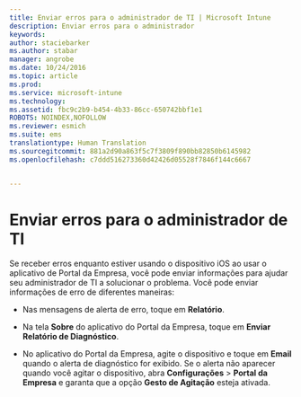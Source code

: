 ```yaml
---
title: Enviar erros para o administrador de TI | Microsoft Intune
description: Enviar erros para o administrador
keywords: 
author: staciebarker
ms.author: stabar
manager: angrobe
ms.date: 10/24/2016
ms.topic: article
ms.prod: 
ms.service: microsoft-intune
ms.technology: 
ms.assetid: fbc9c2b9-b454-4b33-86cc-650742bbf1e1
ROBOTS: NOINDEX,NOFOLLOW
ms.reviewer: esmich
ms.suite: ems
translationtype: Human Translation
ms.sourcegitcommit: 881a2d90a863f5c7f3809f890bb82850b6145982
ms.openlocfilehash: c7ddd516273360d42426d05528f7846f144c6667


---
```



# Enviar erros para o administrador de TI

Se receber erros enquanto estiver usando o dispositivo iOS ao usar o aplicativo de Portal da Empresa, você pode enviar informações para ajudar seu administrador de TI a solucionar o problema. Você pode enviar informações de erro de diferentes maneiras:

-   Nas mensagens de alerta de erro, toque em **Relatório**.

-   Na tela **Sobre** do aplicativo do Portal da Empresa, toque em **Enviar Relatório de Diagnóstico**.

-   No aplicativo do Portal da Empresa, agite o dispositivo e toque em **Email** quando o alerta de diagnóstico for exibido. Se o alerta não aparecer quando você agitar o dispositivo, abra **Configurações** &gt; **Portal da Empresa** e garanta que a opção **Gesto de Agitação** esteja ativada.



<!--HONumber=Oct16_HO2-->


